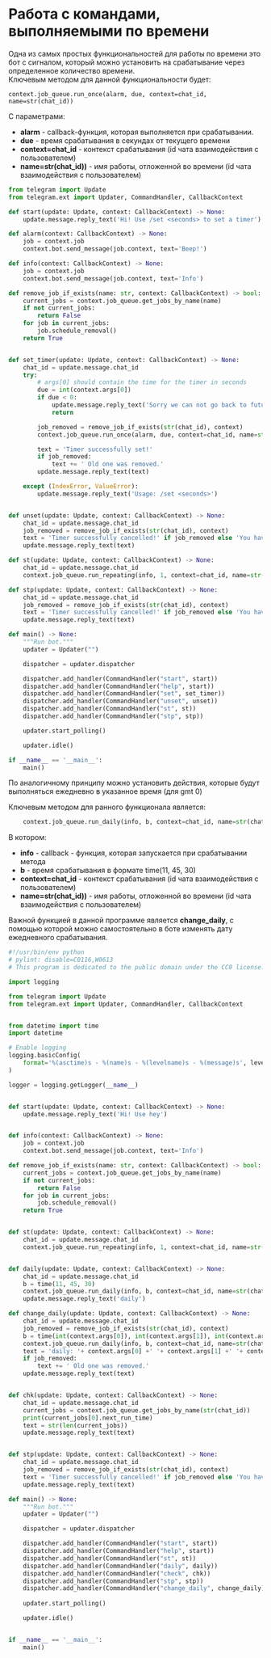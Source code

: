 # Работа с командами, выполняемыми по времени
Одна из самых простых функциональностей для работы по времени это бот с сигналом, который можно установить на срабатывание через определенное количество времени.  
Ключевым методом для данной функциональности будет:

```
context.job_queue.run_once(alarm, due, context=chat_id, name=str(chat_id))
```
С параметрами:
* **alarm** - callback-функция, которая выполняется при срабатывании.
* **due** - время срабатывания в секундах от текущего времени
* **context=chat_id** - контекст срабатывания (id чата взаимодействия с пользователем)
* **name=str(chat_id))** - имя работы, отложенной во времени (id чата взаимодействия с пользователем)



```py
from telegram import Update
from telegram.ext import Updater, CommandHandler, CallbackContext

def start(update: Update, context: CallbackContext) -> None:
    update.message.reply_text('Hi! Use /set <seconds> to set a timer')

def alarm(context: CallbackContext) -> None:
    job = context.job
    context.bot.send_message(job.context, text='Beep!')

def info(context: CallbackContext) -> None:
    job = context.job
    context.bot.send_message(job.context, text='Info')

def remove_job_if_exists(name: str, context: CallbackContext) -> bool:
    current_jobs = context.job_queue.get_jobs_by_name(name)
    if not current_jobs:
        return False
    for job in current_jobs:
        job.schedule_removal()
    return True


def set_timer(update: Update, context: CallbackContext) -> None:
    chat_id = update.message.chat_id
    try:
        # args[0] should contain the time for the timer in seconds
        due = int(context.args[0])
        if due < 0:
            update.message.reply_text('Sorry we can not go back to future!')
            return

        job_removed = remove_job_if_exists(str(chat_id), context)
        context.job_queue.run_once(alarm, due, context=chat_id, name=str(chat_id))

        text = 'Timer successfully set!'
        if job_removed:
            text += ' Old one was removed.'
        update.message.reply_text(text)

    except (IndexError, ValueError):
        update.message.reply_text('Usage: /set <seconds>')


def unset(update: Update, context: CallbackContext) -> None:
    chat_id = update.message.chat_id
    job_removed = remove_job_if_exists(str(chat_id), context)
    text = 'Timer successfully cancelled!' if job_removed else 'You have no active timer.'
    update.message.reply_text(text)

def st(update: Update, context: CallbackContext) -> None:
    chat_id = update.message.chat_id
    context.job_queue.run_repeating(info, 1, context=chat_id, name=str(chat_id))

def stp(update: Update, context: CallbackContext) -> None:
    chat_id = update.message.chat_id
    job_removed = remove_job_if_exists(str(chat_id), context)
    text = 'Timer successfully cancelled!' if job_removed else 'You have no active timer.'
    update.message.reply_text(text)

def main() -> None:
    """Run bot."""
    updater = Updater("")

    dispatcher = updater.dispatcher

    dispatcher.add_handler(CommandHandler("start", start))
    dispatcher.add_handler(CommandHandler("help", start))
    dispatcher.add_handler(CommandHandler("set", set_timer))
    dispatcher.add_handler(CommandHandler("unset", unset))
    dispatcher.add_handler(CommandHandler("st", st))
    dispatcher.add_handler(CommandHandler("stp", stp))

    updater.start_polling()

    updater.idle()

if __name__ == '__main__':
    main()
```

По аналогичному принципу можно установить действия, которые будут выполняться ежедневно в указанное время (для gmt 0)

Ключевым методом для ранного функционала является:
```py
    context.job_queue.run_daily(info, b, context=chat_id, name=str(chat_id))
```
В котором:  
* **info** - callback - функция, которая запускается при срабатывании метода
* **b** - время срабатывания в формате time(11, 45, 30)
* **context=chat_id** - контекст срабатывания (id чата взаимодействия с пользователем)
* **name=str(chat_id))** - имя работы, отложенной во времени (id чата взаимодействия с пользователем)

Важной функцией в данной программе является **change_daily**, с помощью которой можно самостоятельно в боте изменять дату ежедневного срабатывания.


```py
#!/usr/bin/env python
# pylint: disable=C0116,W0613
# This program is dedicated to the public domain under the CC0 license.

import logging

from telegram import Update
from telegram.ext import Updater, CommandHandler, CallbackContext


from datetime import time
import datetime

# Enable logging
logging.basicConfig(
    format='%(asctime)s - %(name)s - %(levelname)s - %(message)s', level=logging.INFO
)

logger = logging.getLogger(__name__)


def start(update: Update, context: CallbackContext) -> None:
    update.message.reply_text('Hi! Use hey')


def info(context: CallbackContext) -> None:
    job = context.job
    context.bot.send_message(job.context, text='Info')

def remove_job_if_exists(name: str, context: CallbackContext) -> bool:
    current_jobs = context.job_queue.get_jobs_by_name(name)
    if not current_jobs:
        return False
    for job in current_jobs:
        job.schedule_removal()
    return True


def st(update: Update, context: CallbackContext) -> None:
    chat_id = update.message.chat_id
    context.job_queue.run_repeating(info, 1, context=chat_id, name=str(chat_id))


def daily(update: Update, context: CallbackContext) -> None:
    chat_id = update.message.chat_id
    b = time(11, 45, 30)
    context.job_queue.run_daily(info, b, context=chat_id, name=str(chat_id))
    update.message.reply_text('daily')

def change_daily(update: Update, context: CallbackContext) -> None:
    chat_id = update.message.chat_id
    job_removed = remove_job_if_exists(str(chat_id), context)
    b = time(int(context.args[0]), int(context.args[1]), int(context.args[2]))
    context.job_queue.run_daily(info, b, context=chat_id, name=str(chat_id))
    text = 'daily: '+ context.args[0] +' '+ context.args[1] +' '+ context.args[2]
    if job_removed:
        text += ' Old one was removed.'
    update.message.reply_text(text)


def chk(update: Update, context: CallbackContext) -> None:
    chat_id = update.message.chat_id
    current_jobs = context.job_queue.get_jobs_by_name(str(chat_id))
    print(current_jobs[0].next_run_time)
    text = str(len(current_jobs))
    update.message.reply_text(text)


def stp(update: Update, context: CallbackContext) -> None:
    chat_id = update.message.chat_id
    job_removed = remove_job_if_exists(str(chat_id), context)
    text = 'Timer successfully cancelled!' if job_removed else 'You have no active timer.'
    update.message.reply_text(text)

def main() -> None:
    """Run bot."""
    updater = Updater("")

    dispatcher = updater.dispatcher

    dispatcher.add_handler(CommandHandler("start", start))
    dispatcher.add_handler(CommandHandler("help", start))
    dispatcher.add_handler(CommandHandler("st", st))
    dispatcher.add_handler(CommandHandler("daily", daily))
    dispatcher.add_handler(CommandHandler("check", chk))
    dispatcher.add_handler(CommandHandler("stp", stp))    
    dispatcher.add_handler(CommandHandler("change_daily", change_daily))
    
    updater.start_polling()

    updater.idle()


if __name__ == '__main__':
    main()

```